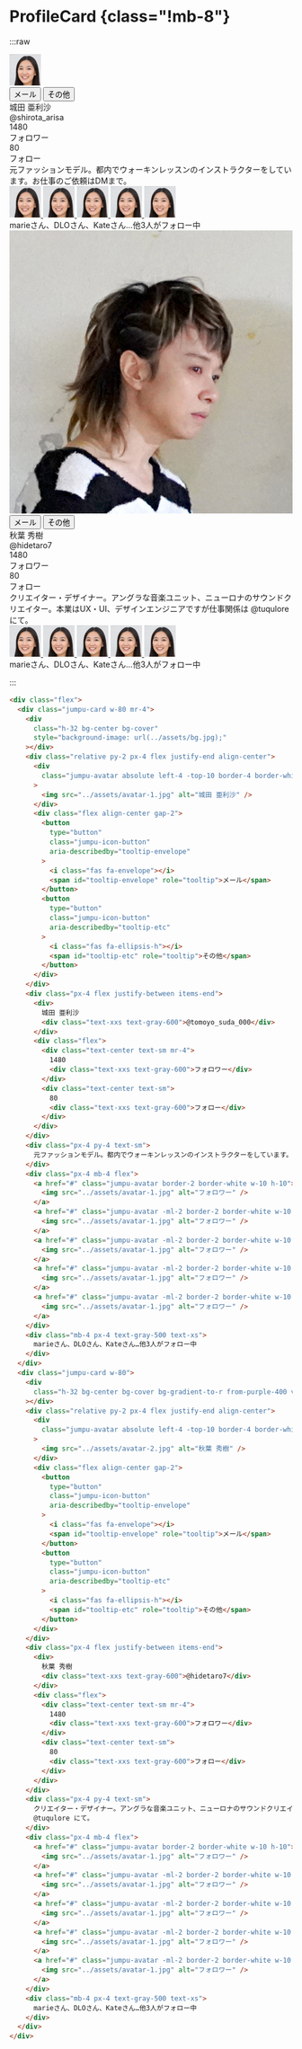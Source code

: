 # ProfileCard {class="!mb-8"}

:::raw

<div class="flex">
  <div class="jumpu-card w-80 mr-4">
    <div
      class="h-32 bg-center bg-cover"
      style="background-image: url(../assets/bg.jpg);"
    ></div>
    <div class="relative py-2 px-4 flex justify-end align-center">
      <div
        class="jumpu-avatar absolute left-4 -top-10 border-4 border-white w-20 h-20"
      >
        <img src="../assets/avatar-1.jpg" alt="城田 亜利沙" />
      </div>
      <div class="flex align-center gap-2">
        <button
          type="button"
          class="jumpu-icon-button"
          aria-describedby="tooltip-envelope"
        >
          <i class="fas fa-envelope"></i>
          <span id="tooltip-envelope" role="tooltip">メール</span>
        </button>
        <button
          type="button"
          class="jumpu-icon-button"
          aria-describedby="tooltip-etc"
        >
          <i class="fas fa-ellipsis-h"></i>
          <span id="tooltip-etc" role="tooltip">その他</span>
        </button>
      </div>
    </div>
    <div class="px-4 flex justify-between items-end">
      <div>
        城田 亜利沙
        <div class="text-xxs text-gray-600">@shirota_arisa</div>
      </div>
      <div class="flex">
        <div class="text-center text-sm mr-4">
          1480
          <div class="text-xxs text-gray-600">フォロワー</div>
        </div>
        <div class="text-center text-sm">
          80
          <div class="text-xxs text-gray-600">フォロー</div>
        </div>
      </div>
    </div>
    <div class="px-4 py-4 text-sm">
      元ファッションモデル。都内でウォーキンレッスンのインストラクターをしています。お仕事のご依頼はDMまで。
    </div>
    <div class="px-4 mb-4 flex">
      <a href="#" class="jumpu-avatar border-2 border-white w-10 h-10">
        <img src="../assets/avatar-1.jpg" alt="フォロワー" />
      </a>
      <a
        href="#"
        class="jumpu-avatar -ml-2 border-2 border-white w-10 h-10"
      >
        <img src="../assets/avatar-1.jpg" alt="フォロワー" />
      </a>
      <a
        href="#"
        class="jumpu-avatar -ml-2 border-2 border-white w-10 h-10"
      >
        <img src="../assets/avatar-1.jpg" alt="フォロワー" />
      </a>
      <a
        href="#"
        class="jumpu-avatar -ml-2 border-2 border-white w-10 h-10"
      >
        <img src="../assets/avatar-1.jpg" alt="フォロワー" />
      </a>
      <a
        href="#"
        class="jumpu-avatar -ml-2 border-2 border-white w-10 h-10"
      >
        <img src="../assets/avatar-1.jpg" alt="フォロワー" />
      </a>
    </div>
    <div class="mb-4 px-4 text-gray-500 text-xs">
      marieさん、DLOさん、Kateさん…他3人がフォロー中
    </div>
  </div>
  <div class="jumpu-card w-80">
    <div
      class="h-32 bg-center bg-cover bg-gradient-to-r from-purple-400 via-pink-500 to-red-500"
    ></div>
    <div class="relative py-2 px-4 flex justify-end align-center">
      <div
        class="jumpu-avatar absolute left-4 -top-10 border-4 border-white w-20 h-20"
      >
        <img src="../assets/avatar-2.jpg" alt="秋葉 秀樹" />
      </div>
      <div class="flex align-center gap-2">
        <button
          type="button"
          class="jumpu-icon-button"
          aria-describedby="tooltip-envelope"
        >
          <i class="fas fa-envelope"></i>
          <span id="tooltip-envelope" role="tooltip">メール</span>
        </button>
        <button
          type="button"
          class="jumpu-icon-button"
          aria-describedby="tooltip-etc"
        >
          <i class="fas fa-ellipsis-h"></i>
          <span id="tooltip-etc" role="tooltip">その他</span>
        </button>
      </div>
    </div>
    <div class="px-4 flex justify-between items-end">
      <div>
        秋葉 秀樹
        <div class="text-xxs text-gray-600">@hidetaro7</div>
      </div>
      <div class="flex">
        <div class="text-center text-sm mr-4">
          1480
          <div class="text-xxs text-gray-600">フォロワー</div>
        </div>
        <div class="text-center text-sm">
          80
          <div class="text-xxs text-gray-600">フォロー</div>
        </div>
      </div>
    </div>
    <div class="px-4 py-4 text-sm">
      クリエイター・デザイナー。アングラな音楽ユニット、ニューロナのサウンドクリエイター。本業はUX・UI、デザインエンジニアですが仕事関係は
      @tuqulore にて。
    </div>
    <div class="px-4 mb-4 flex">
      <a href="#" class="jumpu-avatar border-2 border-white w-10 h-10">
        <img src="../assets/avatar-1.jpg" alt="フォロワー" />
      </a>
      <a
        href="#"
        class="jumpu-avatar -ml-2 border-2 border-white w-10 h-10"
      >
        <img src="../assets/avatar-1.jpg" alt="フォロワー" />
      </a>
      <a
        href="#"
        class="jumpu-avatar -ml-2 border-2 border-white w-10 h-10"
      >
        <img src="../assets/avatar-1.jpg" alt="フォロワー" />
      </a>
      <a
        href="#"
        class="jumpu-avatar -ml-2 border-2 border-white w-10 h-10"
      >
        <img src="../assets/avatar-1.jpg" alt="フォロワー" />
      </a>
      <a
        href="#"
        class="jumpu-avatar -ml-2 border-2 border-white w-10 h-10"
      >
        <img src="../assets/avatar-1.jpg" alt="フォロワー" />
      </a>
    </div>
    <div class="mb-4 px-4 text-gray-500 text-xs">
      marieさん、DLOさん、Kateさん…他3人がフォロー中
    </div>
  </div>
</div>

:::

```html
<div class="flex">
  <div class="jumpu-card w-80 mr-4">
    <div
      class="h-32 bg-center bg-cover"
      style="background-image: url(../assets/bg.jpg);"
    ></div>
    <div class="relative py-2 px-4 flex justify-end align-center">
      <div
        class="jumpu-avatar absolute left-4 -top-10 border-4 border-white w-20 h-20"
      >
        <img src="../assets/avatar-1.jpg" alt="城田 亜利沙" />
      </div>
      <div class="flex align-center gap-2">
        <button
          type="button"
          class="jumpu-icon-button"
          aria-describedby="tooltip-envelope"
        >
          <i class="fas fa-envelope"></i>
          <span id="tooltip-envelope" role="tooltip">メール</span>
        </button>
        <button
          type="button"
          class="jumpu-icon-button"
          aria-describedby="tooltip-etc"
        >
          <i class="fas fa-ellipsis-h"></i>
          <span id="tooltip-etc" role="tooltip">その他</span>
        </button>
      </div>
    </div>
    <div class="px-4 flex justify-between items-end">
      <div>
        城田 亜利沙
        <div class="text-xxs text-gray-600">@tomoyo_suda_000</div>
      </div>
      <div class="flex">
        <div class="text-center text-sm mr-4">
          1480
          <div class="text-xxs text-gray-600">フォロワー</div>
        </div>
        <div class="text-center text-sm">
          80
          <div class="text-xxs text-gray-600">フォロー</div>
        </div>
      </div>
    </div>
    <div class="px-4 py-4 text-sm">
      元ファッションモデル。都内でウォーキンレッスンのインストラクターをしています。お仕事のご依頼はDMまで。
    </div>
    <div class="px-4 mb-4 flex">
      <a href="#" class="jumpu-avatar border-2 border-white w-10 h-10">
        <img src="../assets/avatar-1.jpg" alt="フォロワー" />
      </a>
      <a href="#" class="jumpu-avatar -ml-2 border-2 border-white w-10 h-10">
        <img src="../assets/avatar-1.jpg" alt="フォロワー" />
      </a>
      <a href="#" class="jumpu-avatar -ml-2 border-2 border-white w-10 h-10">
        <img src="../assets/avatar-1.jpg" alt="フォロワー" />
      </a>
      <a href="#" class="jumpu-avatar -ml-2 border-2 border-white w-10 h-10">
        <img src="../assets/avatar-1.jpg" alt="フォロワー" />
      </a>
      <a href="#" class="jumpu-avatar -ml-2 border-2 border-white w-10 h-10">
        <img src="../assets/avatar-1.jpg" alt="フォロワー" />
      </a>
    </div>
    <div class="mb-4 px-4 text-gray-500 text-xs">
      marieさん、DLOさん、Kateさん…他3人がフォロー中
    </div>
  </div>
  <div class="jumpu-card w-80">
    <div
      class="h-32 bg-center bg-cover bg-gradient-to-r from-purple-400 via-pink-500 to-red-500"
    ></div>
    <div class="relative py-2 px-4 flex justify-end align-center">
      <div
        class="jumpu-avatar absolute left-4 -top-10 border-4 border-white w-20 h-20"
      >
        <img src="../assets/avatar-2.jpg" alt="秋葉 秀樹" />
      </div>
      <div class="flex align-center gap-2">
        <button
          type="button"
          class="jumpu-icon-button"
          aria-describedby="tooltip-envelope"
        >
          <i class="fas fa-envelope"></i>
          <span id="tooltip-envelope" role="tooltip">メール</span>
        </button>
        <button
          type="button"
          class="jumpu-icon-button"
          aria-describedby="tooltip-etc"
        >
          <i class="fas fa-ellipsis-h"></i>
          <span id="tooltip-etc" role="tooltip">その他</span>
        </button>
      </div>
    </div>
    <div class="px-4 flex justify-between items-end">
      <div>
        秋葉 秀樹
        <div class="text-xxs text-gray-600">@hidetaro7</div>
      </div>
      <div class="flex">
        <div class="text-center text-sm mr-4">
          1480
          <div class="text-xxs text-gray-600">フォロワー</div>
        </div>
        <div class="text-center text-sm">
          80
          <div class="text-xxs text-gray-600">フォロー</div>
        </div>
      </div>
    </div>
    <div class="px-4 py-4 text-sm">
      クリエイター・デザイナー。アングラな音楽ユニット、ニューロナのサウンドクリエイター。本業はUX・UI、デザインエンジニアですが仕事関係は
      @tuqulore にて。
    </div>
    <div class="px-4 mb-4 flex">
      <a href="#" class="jumpu-avatar border-2 border-white w-10 h-10">
        <img src="../assets/avatar-1.jpg" alt="フォロワー" />
      </a>
      <a href="#" class="jumpu-avatar -ml-2 border-2 border-white w-10 h-10">
        <img src="../assets/avatar-1.jpg" alt="フォロワー" />
      </a>
      <a href="#" class="jumpu-avatar -ml-2 border-2 border-white w-10 h-10">
        <img src="../assets/avatar-1.jpg" alt="フォロワー" />
      </a>
      <a href="#" class="jumpu-avatar -ml-2 border-2 border-white w-10 h-10">
        <img src="../assets/avatar-1.jpg" alt="フォロワー" />
      </a>
      <a href="#" class="jumpu-avatar -ml-2 border-2 border-white w-10 h-10">
        <img src="../assets/avatar-1.jpg" alt="フォロワー" />
      </a>
    </div>
    <div class="mb-4 px-4 text-gray-500 text-xs">
      marieさん、DLOさん、Kateさん…他3人がフォロー中
    </div>
  </div>
</div>
```
